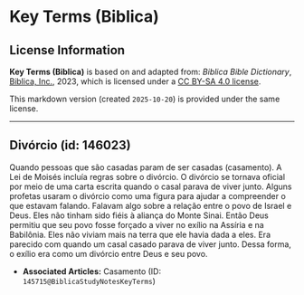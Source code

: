 # Key Terms (Biblica)

## License Information

**Key Terms (Biblica)** is based on and adapted from: _Biblica Bible Dictionary_, [Biblica, Inc.](https://www.biblica.com/), 2023, which is licensed under a [CC BY-SA 4.0 license](https://creativecommons.org/licenses/by-sa/4.0/legalcode.en).

This markdown version (created `2025-10-20`) is provided under the same license.



--------------------------------

## Divórcio (id: 146023)

Quando pessoas que são casadas param de ser casadas (casamento). A Lei de Moisés incluía regras sobre o divórcio. O divórcio se tornava oficial por meio de uma carta escrita quando o casal parava de viver junto. Alguns profetas usaram o divórcio como uma figura para ajudar a compreender o que estavam falando. Falavam algo sobre a relação entre o povo de Israel e Deus. Eles não tinham sido fiéis à aliança do Monte Sinai. Então Deus permitiu que seu povo fosse forçado a viver no exílio na Assíria e na Babilônia. Eles não viviam mais na terra que ele havia dada a eles. Era parecido com quando um casal casado parava de viver junto. Dessa forma, o exílio era como um divórcio entre Deus e seu povo.

* **Associated Articles:** Casamento (ID: `145715@BiblicaStudyNotesKeyTerms`)

